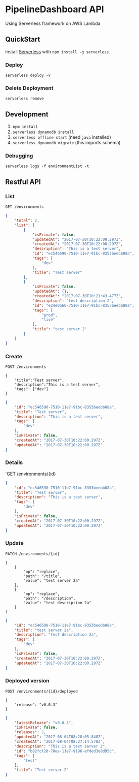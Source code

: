 # PipelineDashboard API

Using Serverless framework on AWS Lambda

## QuickStart

Install [Serverless](https://serverless.com) with `npm install -g serverless`.

### Deploy

`serverless deploy -v`

### Delete Deployment

`serverless remove`

## Development

1. `npm install`
2. `serverless dynamodb install`
3. `serverless offline start` (need `java` installed)
4. `serverless dynamodb migrate` (this imports schema)

### Debugging

`serverless logs -f environmentList -t`

## Restful API

### List

`GET /environments`

```json
{
    "total": 2,
    "list": [
        {
            "isPrivate": false,
            "updatedAt": "2017-07-30T10:22:00.297Z",
            "createdAt": "2017-07-30T10:22:00.297Z",
            "description": "This is a test server",
            "id": "ec546590-7510-11e7-91bc-8353beebb88a",
            "tags": [
                "dev"
            ],
            "title": "Test server"
        },
        {
            "isPrivate": false,
            "updatedAt": {},
            "createdAt": "2017-07-30T10:21:43.477Z",
            "description": "test description 2",
            "id": "e24e0560-7510-11e7-91bc-8353beebb88a",
            "tags": [
                "prod",
                "live"
            ],
            "title": "test server 2"
        }
    ]
}
```

### Create

```
POST /environments

{
	"title":"Test server",
	"description":"This is a test server",
	"tags": ["dev"]
}

```

```json
{
    "id": "ec546590-7510-11e7-91bc-8353beebb88a",
    "title": "Test server",
    "description": "This is a test server",
    "tags": [
        "dev"
    ],
    "isPrivate": false,
    "createdAt": "2017-07-30T10:22:00.297Z",
    "updatedAt": "2017-07-30T10:22:00.297Z"
}
```

### Details

`GET /environments/{id}

```json
{
    "id": "ec546590-7510-11e7-91bc-8353beebb88a",
    "title": "Test server",
    "description": "This is a test server",
    "tags": [
        "dev"
    ],
    "isPrivate": false,
    "createdAt": "2017-07-30T10:22:00.297Z",
    "updatedAt": "2017-07-30T10:22:00.297Z"
}
```

### Update

```
PATCH /environments/{id}

[
	{
		"op": "replace",
		"path": "/title",
		"value": "test server 2a"
	},
	{
		"op": "replace",
		"path": "/description",
		"value": "test description 2a"
	}
]
```

```json
{
    "id": "ec546590-7510-11e7-91bc-8353beebb88a",
    "title": "test server 2a",
    "description": "test description 2a",
    "tags": [
        "dev"
    ],
    "isPrivate": false,
    "createdAt": "2017-07-30T10:22:00.297Z",
    "updatedAt": "2017-07-30T10:22:00.297Z"
}
```

### Deployed version

```
POST /environments/{id}/deployed

{
	"release": "v0.0.3"
}
```

```json
{
    "latestRelease": "v0.0.3",
    "isPrivate": false,
    "releases": 2,
    "updatedAt": "2017-08-04T08:28:05.848Z",
    "createdAt": "2017-08-04T08:27:14.578Z",
    "description": "This is a test server 2",
    "id": "b82fcf20-78ee-11e7-9196-efded3e8d95c",
    "tags": [
        "test"
    ],
    "title": "Test server 2"
}
```
